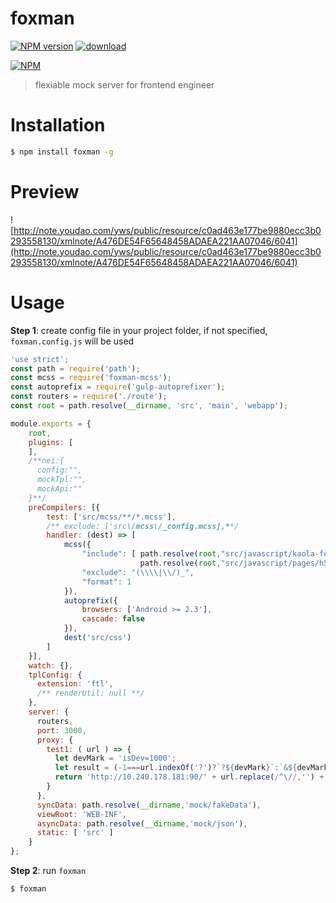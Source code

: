 # foxman

[![NPM version][npm-image]][npm-url]
[![download][downloads-image]][downloads-url]

[![NPM][nodei-image]][nodei-url]

> flexiable mock server for frontend engineer

# Installation

```bash
$ npm install foxman -g
```
# Preview
![http://note.youdao.com/yws/public/resource/c0ad463e177be9880ecc3b0293558130/xmlnote/A476DE54F65648458ADAEA221AA07046/6041](http://note.youdao.com/yws/public/resource/c0ad463e177be9880ecc3b0293558130/xmlnote/A476DE54F65648458ADAEA221AA07046/6041)

# Usage

**Step 1**: create config file in your project folder, if not specified, `foxman.config.js` will be used

```js
'use strict';
const path = require('path');
const mcss = require('foxman-mcss');
const autoprefix = require('gulp-autoprefixer');
const routers = require('./route');
const root = path.resolve(__dirname, 'src', 'main', 'webapp');

module.exports = {
    root,
    plugins: [
    ],
    /**nei:{
      config:"",
      mockTpl:"",
      mockApi:""
    }**/
    preCompilers: [{
        test: ['src/mcss/**/*.mcss'],
        /** exclude: ['src\/mcss\/_config.mcss],**/
        handler: (dest) => [
            mcss({
                "include": [ path.resolve(root,"src/javascript/kaola-fed-lib/components/h5"),
                             path.resolve(root,"src/javascript/pages/h5/components")],
                "exclude": "(\\\\|\\/)_",
                "format": 1
            }),
            autoprefix({
                browsers: ['Android >= 2.3'],
                cascade: false
            }),
            dest('src/css')
        ]
    }],
    watch: {},
    tplConfig: {
      extension: 'ftl',
      /** renderUtil: null **/
    },
    server: {
      routers,
      port: 3000,
      proxy: {
        test1: ( url ) => {
          let devMark = 'isDev=1000';
          let result = (-1===url.indexOf('?')?`?${devMark}`:`&${devMark}`);
          return 'http://10.240.178.181:90/' + url.replace(/^\//,'') + result;
        }
      },
      syncData: path.resolve(__dirname,'mock/fakeData'),
      viewRoot: 'WEB-INF',
      asyncData: path.resolve(__dirname,'mock/json'),
      static: [ 'src' ]
    }
};
```

**Step 2**: run `foxman`

```bash
$ foxman
```

[npm-url]: https://www.npmjs.com/package/foxman
[npm-image]: https://img.shields.io/npm/v/foxman.svg
[downloads-image]: https://img.shields.io/npm/dm/foxman.svg
[downloads-url]: https://www.npmjs.com/package/foxman
[nodei-image]: https://nodei.co/npm/foxman.png?downloads=true&downloadRank=true&stars=true
[nodei-url]: https://www.npmjs.com/package/foxman
